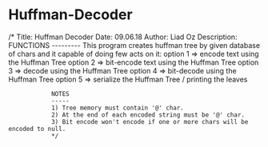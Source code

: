 # Huffman-Decoder
/*
Title:			Huffman Decoder
Date:		    09.06.18 
Author:		    Liad Oz
Description:
                FUNCTIONS
                ---------
                This program creates huffman tree by given database of chars and
                it capable of doing few acts on it:
                option 1 => encode text using the Huffman Tree
                option 2 => bit-encode text using the Huffman Tree
                option 3 => decode using the Huffman Tree
                option 4 => bit-decode using the Huffman Tree
                option 5 => serialize the Huffman Tree / printing the leaves

                NOTES
                -----
                1) Tree memory must contain '@' char.
                2) At the end of each encoded string must be '@' char.
                3) Bit encode won't encode if one or more chars will be encoded to null.
                */
